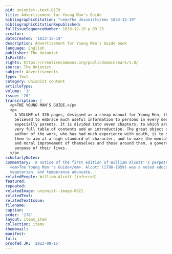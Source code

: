 ```yaml
---
pid: unionist--text-0179
title: Advertisement for Young Man's Guide
bibliographicCitation: "<em>The Unionist</em> 1833-12-19"
bibliographicCitationRepublished: 
fullIssueSequenceNumber: 1833-12-19 p.03.25
creator: 
dateCreated: '1833-12-19'
description: Advertisement for Young Man's Guide book
language: English
publisher: The Unionist
IsPartOf: 
rights: https://creativecommons.org/publicdomain/mark/1.0/
source: The Unionist
subject: Advertisements
type: Text
category: Unionist content
articleType: 
volume: '1'
issue: '20'
transcription: |
  <p>THE YOUNG MAN’S GUIDE.</p>
  <p>
    A VOLUME of 320 pages, designed as a cheap manual for Young Men, though it is
    believed to embrace much useful information to persons in every description;
    especially parents. It is divided into seven chapters; to which are prefixed a
    very full table of contents and an introduction. The great object of the
    author of the work, who has had much experience with youth, is to stimulate
    them to aim at a high standard of character, and to make the mental, social,
    and moral improvement of themselves and those around them, a governing
    purpose of their lives.
  </p>
scholarlyNotes: 
commentary: 'A notice of the first edition of William Alcott''s perpetual best-seller,
  <em>The Young Man''s Guide</em>. Alcott (1798-1859) was a noted education reformer,
  vegetarian, and temperance advocate. '
relatedPeople: William Alcott (inferred)
featured: 
repeated: 
relatedImage: unionist--image-0021
relatedText: 
relatedTextIssue: 
filename: 
caption: 
order: '178'
layout: items_item
collection: items
thumbnail: 
manifest: 
full: 
proofed JR: '2023-09-15'
---
```

